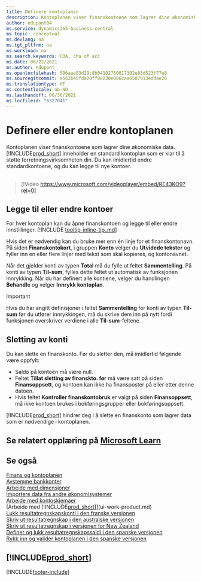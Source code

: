 ```yaml
---
title: Definere kontoplanen
description: Kontoplanen viser finanskontoene som lagrer dine økonomiske data. Du kan endre standardkontoene i kontoplanen, og du kan legge til nye kontoer.
author: edupont04
ms.service: dynamics365-business-central
ms.topic: conceptual
ms.devlang: na
ms.tgt_pltfrm: na
ms.workload: na
ms.search.keywords: COA, cha of acc
ms.date: 06/22/2021
ms.author: edupont
ms.openlocfilehash: 506aae83d19c8b04102760017302e83d523f77e8
ms.sourcegitcommit: e562b45fda20ff88230e086caa6587913eddae26
ms.translationtype: HT
ms.contentlocale: nb-NO
ms.lasthandoff: 06/30/2021
ms.locfileid: "6327041"
---
```

# <a name="setting-up-or-changing-the-chart-of-accounts"></a>Definere eller endre kontoplanen

Kontoplanen viser finanskontoene som lagrer dine økonomiske data. [!INCLUDE[prod_short](includes/prod_short.md)] inneholder en standard kontoplan som er klar til å støtte forretningsvirksomheten din.
Du kan imidlertid endre standardkontoene, og du kan legge til nye kontoer.
<br><br>  

> [!Video https://www.microsoft.com/videoplayer/embed/RE43KO9?rel=0]

## <a name="adding-or-changing-accounts"></a>Legge til eller endre kontoer

For hver kontoplan kan du åpne finanskontoen og legge til eller endre innstillinger. [!INCLUDE [tooltip-inline-tip_md](includes/tooltip-inline-tip_md.md)]  

Hvis det er nødvendig kan du bruke mer enn én linje for et finanskontonavn. På siden **Finanskontokort**, i gruppen **Konto** velger du **Utvidede tekster** og fyller inn en eller flere linjer med tekst som skal kopieres, og kontonavnet.  

Når det gjelder konti av typen **Total** må du fylle ut feltet **Sammentelling**. På konti av typen **Til-sum**, fylles dette feltet ut automatisk av funksjonen Innrykking. Når du har definert alle kontiene, velger du handlingen **Behandle** og velger **Innrykk kontoplan**.  

> [!IMPORTANT]
> Hvis du har angitt definisjoner i feltet **Sammentelling** for konti av typen **Til-sum** før du utfører innrykkingen, må du skrive dem inn på nytt fordi funksjonen overskriver verdiene i alle **Til-sum**-feltene.

## <a name="deleting-accounts"></a>Sletting av konti

Du kan slette en finanskonto. Før du sletter den, må imidlertid følgende være oppfylt:  

* Saldo på kontoen må være null.  
* Feltet **Tillat sletting av finanskto. før** må være satt på siden **Finansoppsett**, og kontoen kan ikke ha finansposter på eller etter denne datoen.  
* Hvis feltet **Kontroller finanskontobruk** er valgt på siden **Finansoppsett**, må ikke kontoen brukes i bokføringsgrupper eller bokføringsoppsett.  

[!INCLUDE[prod_short](includes/prod_short.md)] hindrer deg i å slette en finanskonto som lagrer data som er nødvendige i kontoplanen.  

## <a name="see-related-training-at-microsoft-learn"></a>Se relatert opplæring på [Microsoft Learn](/learn/modules/chart-accounts-dynamics-365-business-central/index)

## <a name="see-also"></a>Se også

[Finans og kontoplanen](finance-general-ledger.md)  
[Avstemme bankkonter](bank-manage-bank-accounts.md)  
[Arbeide med dimensjoner](finance-dimensions.md)  
[Importere data fra andre økonomisystemer](across-import-data-configuration-packages.md)  
[Arbeide med kontoskjemaer](bi-how-work-account-schedule.md)  
[Arbeide med [!INCLUDE[prod_short](includes/prod_short.md)]](ui-work-product.md)  
[Lukk resultatregnskapskonti i den franske versjonen](LocalFunctionality/France/how-to-close-income-statement-accounts.md)  
[Skriv ut resultatregnskap i den australske versjonen](LocalFunctionality/Australia/how-to-print-income-statements.md)  
[Skriv ut resultatregnskap i versjonen for New Zealand](LocalFunctionality/NewZealand/how-to-print-income-statements.md)  
[Definer og lukk resultatregnskapssaldi i den spanske versjonen](LocalFunctionality/Spain/how-to-set-up-and-close-income-statement-balances.md)  
[Rykk inn og valider kontoplanen i den spanske versjonen](LocalFunctionality/Spain/how-to-indent-and-validate-chart-of-accounts.md)  

## [!INCLUDE[prod_short](includes/free_trial_md.md)]


[!INCLUDE[footer-include](includes/footer-banner.md)]